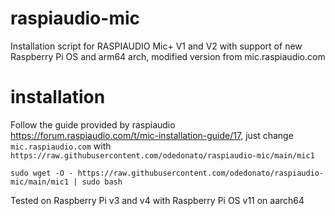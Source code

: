 # raspiaudio-mic
Installation script for RASPIAUDIO Mic+ V1 and V2 with support of new Raspberry Pi OS and arm64 arch, modified version from mic.raspiaudio.com

# installation
Follow the guide provided by raspiaudio https://forum.raspiaudio.com/t/mic-installation-guide/17, just change `mic.raspiaudio.com` with `https://raw.githubusercontent.com/odedonato/raspiaudio-mic/main/mic1`

`sudo wget -O - https://raw.githubusercontent.com/odedonato/raspiaudio-mic/main/mic1 | sudo bash`


Tested on Raspberry Pi v3 and v4 with Raspberry Pi OS v11 on aarch64
